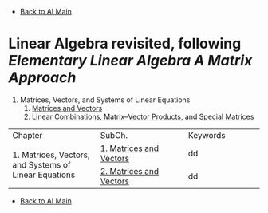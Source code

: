* [Back to AI Main](../../README.md)

# Linear Algebra revisited, following *Elementary Linear Algebra A Matrix Approach*

<!-- ### Chapters and Topics
|No.|Chapter|Topics|
|:-:|:------|:-----|
| 1 |[Matrices, Vectors, and Systems of Linear Equations](./ch01/note.md)|matrices; vectors; linear equations; sets; linear independence; | -->

1. Matrices, Vectors, and Systems of Linear Equations
   1. [Matrices and Vectors](./ch01/01/note.md)
   2. [Linear Combinations, Matrix–Vector Products, and Special Matrices](./ch01/02/note.md)

<table>
<tr>
   <td width="35%">Chapter</td>
   <td width="35%">SubCh.</td>
   <td width="30%">Keywords</td>
</tr>

<tr>
   <td rowspan="2">1. Matrices, Vectors, and Systems of Linear Equations</td>
   <td><a href="./ch01/01/note.md">1. Matrices and Vectors</a></td>
   <td>dd</td>
</tr>
<tr>
   <td><a href="./ch01/02/note.md">2. Matrices and Vectors</a></td>
   <td>dd</td>
</tr>

</table>



* [Back to AI Main](../../README.md)